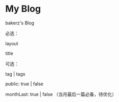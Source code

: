 # My Blog
bakerz's Blog

必选：

layout

title

可选：

tag | tags

public: true | false

monthLast: true | false （当月最后一篇必备，待优化）
